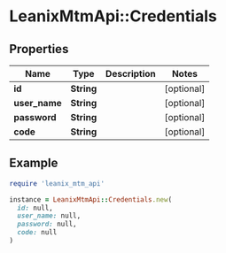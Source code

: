 # LeanixMtmApi::Credentials

## Properties

| Name | Type | Description | Notes |
| ---- | ---- | ----------- | ----- |
| **id** | **String** |  | [optional] |
| **user_name** | **String** |  | [optional] |
| **password** | **String** |  | [optional] |
| **code** | **String** |  | [optional] |

## Example

```ruby
require 'leanix_mtm_api'

instance = LeanixMtmApi::Credentials.new(
  id: null,
  user_name: null,
  password: null,
  code: null
)
```

